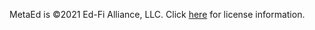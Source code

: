 MetaEd is ©2021 Ed-Fi Alliance, LLC. Click [here](https://www.ed-fi.org/getting-started/license-ed-fi-technology/) for license information.
